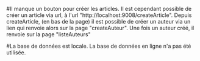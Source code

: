 #Il manque un bouton pour créer les articles. Il est cependant possible de créer un article via url, à l'url "http://localhost:9008/createArticle". Depuis createArticle, (en bas de la page) il est possible de créer un auteur via un lien qui renvoie alors sur la page "createAuteur". Une fois un auteur créé, il renvoie sur la page "listeAuteurs"

#La base de données est locale. La base de données en ligne n'a pas été utilisée.
